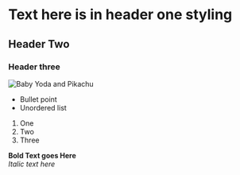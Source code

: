 # Text here is in header one styling
## Header Two
### Header three

![Baby Yoda and Pikachu](https://i.imgur.com/Ehz8NFu.jpg)

* Bullet point
* Unordered list

1. One 
2. Two 
3. Three

**Bold Text goes Here** <br>
*Italic text here*


